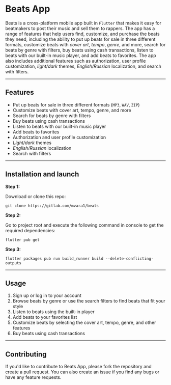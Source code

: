 # Beats App

Beats is a cross-platform mobile app built in `Flutter` that makes it easy for beatmakers to post their music and sell them to rappers. The app has a range of features that help users find, customize, and purchase the beats they need, including the ability to put up beats for sale in three different formats, customize beats with *cover art*, *tempo*, *genre*, and more, search for beats by genre with filters, buy beats using cash transactions, listen to beats with our built-in music player, and add beats to favorites. The app also includes additional features such as authorization, user profile customization, *light/dark* themes, *English/Russian* localization, and search with filters.

---

## Features
- Put up beats for sale in three different formats (`MP3`, `WAV`, `ZIP`)
- Customize beats with cover art, tempo, genre, and more
- Search for beats by genre with filters
- Buy beats using cash transactions
- Listen to beats with our built-in music player
- Add beats to favorites
- Authorization and user profile customization
- *Light/dark* themes
- *English/Russian* localization
- Search with filters

---

## Installation and launch

**Step 1:**

Download or clone this repo:

```Console
git clone https://gitlab.com/mvara1/beats
```

**Step 2:**

Go to project root and execute the following command in console to get the required dependencies: 

```
flutter pub get 
```

**Step 3:**

```
flutter packages pub run build_runner build --delete-conflicting-outputs
```

---

## Usage
1. Sign up or log in to your account
2. Browse beats by genre or use the search filters to find beats that fit your style
3. Listen to beats using the built-in player
4. Add beats to your favorites list
5. Customize beats by selecting the cover art, tempo, genre, and other features
6. Buy beats using cash transactions

---

## Contributing
If you'd like to contribute to Beats App, please fork the repository and create a pull request. You can also create an issue if you find any bugs or have any feature requests.